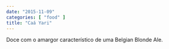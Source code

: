 ```yaml
---
date: "2015-11-09"
categories: [ "food" ]
title: "Caá Yari"
---
```

Doce com o amargor característico de uma Belgian Blonde Ale.
